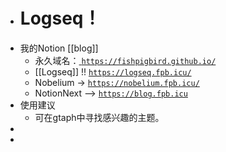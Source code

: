 - # Logseq！
- 我的Notion [[blog]]
	- 永久域名：[ `https://fishpigbird.github.io/`](https://fishpigbird.github.io/)
	- [[Logseq]]  !! [ `https://logseq.fpb.icu/`](https://logseq.fpb.icu/)
	- Nobelium → [`https://nobelium.fpb.icu/`](https://nobelium.fpb.icu/)
	- NotionNext --> [ `https://blog.fpb.icu`](https://blog.fpb.icu/)
- 使用建议
	- 可在gtaph中寻找感兴趣的主题。
-
-